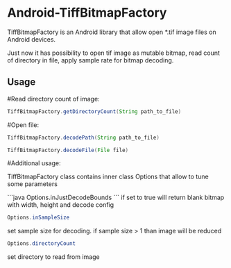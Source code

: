 # Android-TiffBitmapFactory
TiffBitmapFactory is an Android library that allow open *.tif image files on Android devices.

Just now it has possibility to open tif image as mutable bitmap, read count of directory in file, apply sample rate for bitmap decoding.

## Usage
#Read directory count of image:
```java
TiffBitmapFactory.getDirectoryCount(String path_to_file)
```

#Open file: 
```java
TiffBitmapFactory.decodePath(String path_to_file)
```
```java
TiffBitmapFactory.decodeFile(File file)
```

#Additional usage:
<p>TiffBitmapFactory class contains inner class Options that allow to tune some parameters</p>
```java
Options.inJustDecodeBounds
```
if set to true will return blank bitmap with width, height and decode config

```java
Options.inSampleSize
```
set sample size for decoding. if sample size > 1 than image will be reduced

```java
Options.directoryCount
```
set directory to read from image
